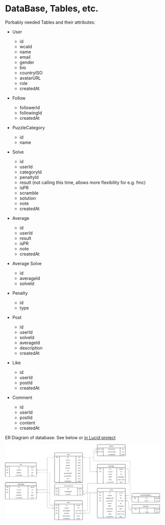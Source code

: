 # DataBase, Tables, etc.

Porbably needed Tables and their attributes:

- User

  - id
  - wcaId
  - name
  - email
  - gender
  - bio
  - countryISO
  - avatarURL
  - role
  - createdAt

- Follow

  - followerId
  - followingId
  - createdAt

- PuzzleCategory

  - id
  - name

- Solve

  - id
  - userId
  - categoryId
  - penaltyId
  - result (not calling this time, allows more flexibility for e.g. fmc)
  - isPR
  - scramble
  - solution
  - note
  - createdAt

- Average

  - id
  - userId
  - result
  - isPR
  - note
  - createdAt

- Average Solve

  - id
  - averageId
  - solveId

- Penalty

  - id
  - type

- Post

  - id
  - userId
  - solveId
  - averageId
  - description
  - createdAt

- Like

  - id
  - userId
  - postId
  - createdAt

- Comment

  - id
  - userId
  - postId
  - content
  - createdAt

ER Diagram of database: See below or [in Lucid project](https://lucid.app/lucidchart/ab6226c4-6f45-43fa-b24a-b640c2b84a78/edit?viewport_loc=-92%2C-158%2C2380%2C1295%2C0_0&invitationId=inv_375ddb79-843f-4e56-aa14-135a594d897a)

![Image for: ER Diagram of database](../assets/database_er_diagram.svg)
